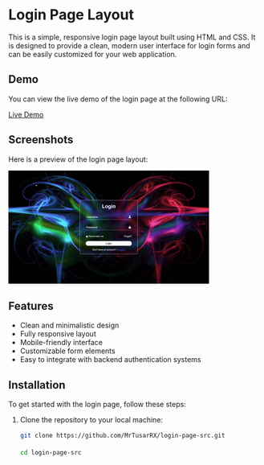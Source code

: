 # Login Page Layout

This is a simple, responsive login page layout built using HTML and CSS. It is designed to provide a clean, modern user interface for login forms and can be easily customized for your web application.

## Demo

You can view the live demo of the login page at the following URL:

[Live Demo](https://mrtusarrx.github.io/login-page-src/)

## Screenshots

Here is a preview of the login page layout:

![Login Page Screenshot](test.gif) 

## Features

- Clean and minimalistic design
- Fully responsive layout
- Mobile-friendly interface
- Customizable form elements
- Easy to integrate with backend authentication systems

## Installation

To get started with the login page, follow these steps:

1. Clone the repository to your local machine:

   ```bash
   git clone https://github.com/MrTusarRX/login-page-src.git

   cd login-page-src
